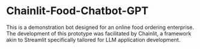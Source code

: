# Chainlit-Food-Chatbot-GPT
This is a demonstration bot designed for an online food ordering enterprise. The development of this prototype was facilitated by Chainlit, a framework akin to Streamlit specifically tailored for LLM application development.
